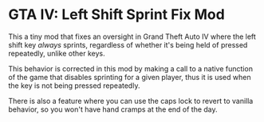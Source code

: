 # GTA IV: Left Shift Sprint Fix Mod

This a tiny mod that fixes an oversight in Grand Theft Auto IV where the left
shift key *always* sprints, regardless of whether it's being held of pressed
repeatedly, unlike other keys.

This behavior is corrected in this mod by making a call to a native function of
the game that disables sprinting for a given player, thus it is used when the
key is not being pressed repeatedly.

There is also a feature where you can use the caps lock to revert to vanilla
behavior, so you won't have hand cramps at the end of the day.
